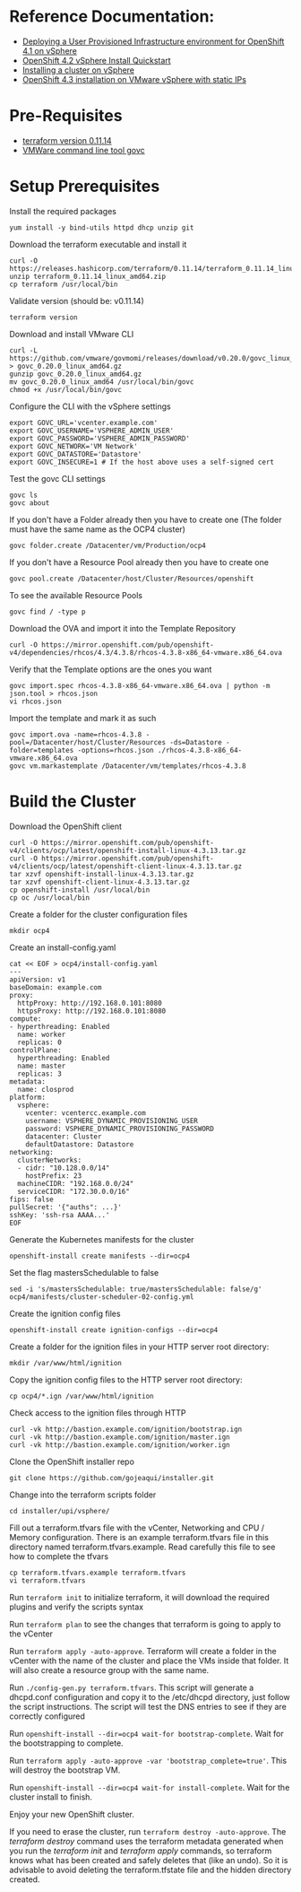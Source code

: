 # Reference Documentation:
 * [Deploying a User Provisioned Infrastructure environment for OpenShift 4.1 on vSphere](https://blog.openshift.com/deploying-a-user-provisioned-infrastructure-environment-for-openshift-4-1-on-vsphere/)
 * [OpenShift 4.2 vSphere Install Quickstart](https://blog.openshift.com/openshift-4-2-vsphere-install-quickstart/)
 * [Installing a cluster on vSphere](https://docs.openshift.com/container-platform/4.3/installing/installing_vsphere/installing-vsphere.html)
 * [OpenShift 4.3 installation on VMware vSphere with static IPs](https://labs.consol.de/container/platform/openshift/2020/01/31/ocp43-installation-vmware.html)

# Pre-Requisites

* [terraform version 0.11.14](https://releases.hashicorp.com/terraform/0.11.14)
* [VMWare command line tool govc](https://github.com/vmware/govmomi)

# Setup Prerequisites
Install the required packages
```
yum install -y bind-utils httpd dhcp unzip git
```

Download the terraform executable and install it
```
curl -O https://releases.hashicorp.com/terraform/0.11.14/terraform_0.11.14_linux_amd64.zip
unzip terraform_0.11.14_linux_amd64.zip
cp terraform /usr/local/bin
```

Validate version (should be: v0.11.14)
```
terraform version
```

Download and install VMware CLI
```
curl -L https://github.com/vmware/govmomi/releases/download/v0.20.0/govc_linux_amd64.gz > govc_0.20.0_linux_amd64.gz
gunzip govc_0.20.0_linux_amd64.gz
mv govc_0.20.0_linux_amd64 /usr/local/bin/govc
chmod +x /usr/local/bin/govc
```

Configure the CLI with the vSphere settings
```
export GOVC_URL='vcenter.example.com'
export GOVC_USERNAME='VSPHERE_ADMIN_USER'
export GOVC_PASSWORD='VSPHERE_ADMIN_PASSWORD'
export GOVC_NETWORK='VM Network'
export GOVC_DATASTORE='Datastore'
export GOVC_INSECURE=1 # If the host above uses a self-signed cert
```

Test the govc CLI settings
```
govc ls
govc about
```

If you don't have a Folder already then you have to create one
(The folder must have the same name as the OCP4 cluster)
```
govc folder.create /Datacenter/vm/Production/ocp4
```

If you don't have a Resource Pool already then you have to create one
```
govc pool.create /Datacenter/host/Cluster/Resources/openshift
```

To see the available Resource Pools
```
govc find / -type p
```

Download the OVA and import it into the Template Repository
```
curl -O https://mirror.openshift.com/pub/openshift-v4/dependencies/rhcos/4.3/4.3.8/rhcos-4.3.8-x86_64-vmware.x86_64.ova
```

Verify that the Template options are the ones you want
```
govc import.spec rhcos-4.3.8-x86_64-vmware.x86_64.ova | python -m json.tool > rhcos.json
vi rhcos.json
```

Import the template and mark it as such
```
govc import.ova -name=rhcos-4.3.8 -pool=/Datacenter/host/Cluster/Resources -ds=Datastore -folder=templates -options=rhcos.json ./rhcos-4.3.8-x86_64-vmware.x86_64.ova
govc vm.markastemplate /Datacenter/vm/templates/rhcos-4.3.8
```

# Build the Cluster
Download the OpenShift client
```
curl -O https://mirror.openshift.com/pub/openshift-v4/clients/ocp/latest/openshift-install-linux-4.3.13.tar.gz
curl -O https://mirror.openshift.com/pub/openshift-v4/clients/ocp/latest/openshift-client-linux-4.3.13.tar.gz
tar xzvf openshift-install-linux-4.3.13.tar.gz
tar xzvf openshift-client-linux-4.3.13.tar.gz
cp openshift-install /usr/local/bin
cp oc /usr/local/bin
```

Create a folder for the cluster configuration files
```
mkdir ocp4
```

Create an install-config.yaml
```
cat << EOF > ocp4/install-config.yaml
---
apiVersion: v1
baseDomain: example.com
proxy:
  httpProxy: http://192.168.0.101:8080
  httpsProxy: http://192.168.0.101:8080
compute:
- hyperthreading: Enabled
  name: worker
  replicas: 0 
controlPlane:
  hyperthreading: Enabled
  name: master
  replicas: 3
metadata:
  name: closprod
platform:
  vsphere:
    vcenter: vcentercc.example.com
    username: VSPHERE_DYNAMIC_PROVISIONING_USER
    password: VSPHERE_DYNAMIC_PROVISIONING_PASSWORD
    datacenter: Cluster
    defaultDatastore: Datastore
networking:
  clusterNetworks:
  - cidr: "10.128.0.0/14"
    hostPrefix: 23
  machineCIDR: "192.168.0.0/24"
  serviceCIDR: "172.30.0.0/16"
fips: false 
pullSecret: '{"auths": ...}'
sshKey: 'ssh-rsa AAAA...' 
EOF
```

Generate the Kubernetes manifests for the cluster
```
openshift-install create manifests --dir=ocp4
```

Set the flag mastersSchedulable to false
```
sed -i 's/mastersSchedulable: true/mastersSchedulable: false/g' ocp4/manifests/cluster-scheduler-02-config.yml
```

Create the ignition config files
```
openshift-install create ignition-configs --dir=ocp4
```

Create a folder for the ignition files in your HTTP server root directory:
```
mkdir /var/www/html/ignition
```

Copy the ignition config files to the HTTP server root directory:
```
cp ocp4/*.ign /var/www/html/ignition
```

Check access to the ignition files through HTTP
```
curl -vk http://bastion.example.com/ignition/bootstrap.ign
curl -vk http://bastion.example.com/ignition/master.ign
curl -vk http://bastion.example.com/ignition/worker.ign
```

Clone the OpenShift installer repo
```
git clone https://github.com/gojeaqui/installer.git
```

Change into the terraform scripts folder
```
cd installer/upi/vsphere/
```

Fill out a terraform.tfvars file with the vCenter, Networking and CPU / Memory configuration.
There is an example terraform.tfvars file in this directory named terraform.tfvars.example.
Read carefully this file to see how to complete the tfvars 
```
cp terraform.tfvars.example terraform.tfvars
vi terraform.tfvars
```

Run `terraform init` to initialize terraform, it will download the required plugins and verify the scripts syntax

Run `terraform plan` to see the changes that terraform is going to apply to the vCenter

Run `terraform apply -auto-approve`.
Terraform will create a folder in the vCenter with the name of the cluster and place the VMs inside that folder.
It will also create a resource group with the same name.

Run `./config-gen.py terraform.tfvars`.
This script will generate a dhcpd.conf configuration and copy it to the /etc/dhcpd directory, just follow the script instructions.
The script will test the DNS entries to see if they are correctly configured

Run `openshift-install --dir=ocp4 wait-for bootstrap-complete`. 
Wait for the bootstrapping to complete.

Run `terraform apply -auto-approve -var 'bootstrap_complete=true'`.
This will destroy the bootstrap VM.

Run `openshift-install --dir=ocp4 wait-for install-complete`. 
Wait for the cluster install to finish.

Enjoy your new OpenShift cluster.

If you need to erase the cluster, run `terraform destroy -auto-approve`.
The *terraform destroy* command uses the terraform metadata generated when you run the *terraform init* and *terraform apply* commands, so terraform knows what has been created and safely deletes that (like an undo).
So it is advisable to avoid deleting the terraform.tfstate file and the hidden directory created.
